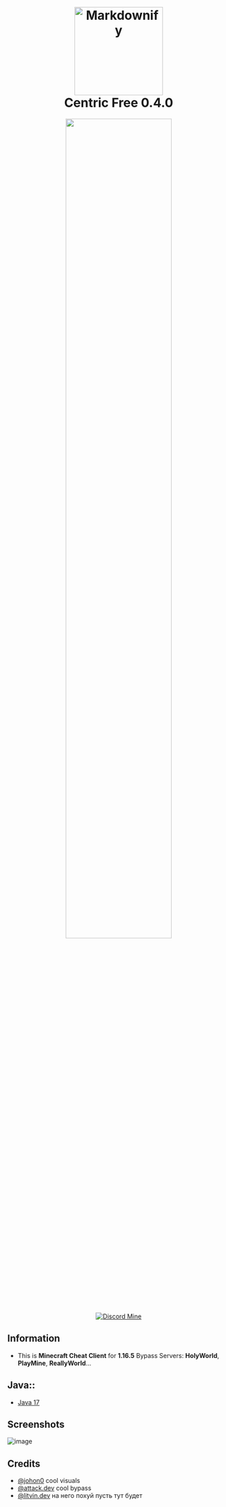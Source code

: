<h1 align="center">
  <br>
  <a href="https://discord.gg/JHYHqMUsYT"><img src="https://i.imgur.com/U7fT1Wy.png" alt="Markdownify" width="200"></a>
  <br>
  Centric Free 0.4.0
  <br>
</h1>

<div align="center">
<img src="https://cdn.discordapp.com/attachments/934396624111824900/1230019159027617792/furro.gif?ex=6631cb9c&is=661f569c&hm=b6cee2cd9b6ec238f54c80dcfc421f2c8ecd3f750f2f61a62087d1e01d201e4d&" style="width: 69%">
</div>


 
<div align="center">
    
[![Discord Mine](https://img.shields.io/discord/1140266441082404924?label=discord&logo=discord&logoColor=white)](https://discord.gg/JHYHqMUsYT)

</div>

## Information
- This is **Minecraft Cheat Client** for **1.16.5** Bypass Servers: **HolyWorld**, **PlayMine**, **ReallyWorld**...

## Java::
- [Java 17](https://www.oracle.com/java/technologies/javase/jdk17-archive-downloads.html)

## Screenshots
![image](https://i.ytimg.com/vi/VE3OKRbXoHg/hq720.jpg?sqp=-oaymwEcCNAFEJQDSFXyq4qpAw4IARUAAIhCGAFwAcABBg==&rs=AOn4CLAwdUs8p7X_plZuirrFy7TVGsy7Jw)

## Credits
- [@johon0](https://github.com/JohON0) cool visuals
- [@attack.dev](https://github.com/attackd3v) cool bypass
- [@litvin.dev](https://github.com/MihailLitvin) на него похуй пусть тут будет
  
